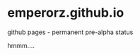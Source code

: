 # emperorz.github.io
github pages - permanent pre-alpha status

hmmm....

<link href="lib/hamburgers.min.css" rel="stylesheet">


<div class="hamburger hamburger--criss-cross" >
    <div class="inner">
        <span class="bar"></span>
        <span class="bar"></span>
        <span class="bar"></span>
    </div>
</button>

